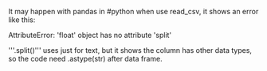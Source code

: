 It may happen with pandas in #python when use read_csv, it shows an error like this: 

AttributeError: 'float' object has no attribute 'split' 
 
 
'''.split()''' uses just for text, but it shows the column has other data types, so the code need .astype(str) after data frame.
